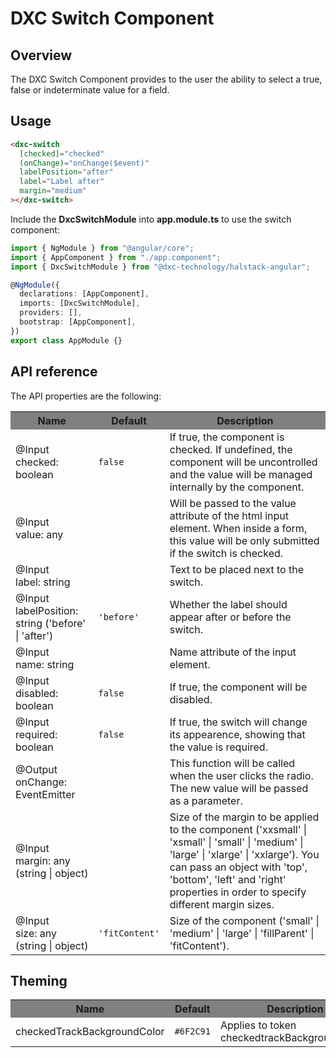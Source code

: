 # DXC Switch Component

## Overview

The DXC Switch Component provides to the user the ability to select a true, false or indeterminate value for a field.

## Usage

```html
<dxc-switch
  [checked]="checked"
  (onChange)="onChange($event)"
  labelPosition="after"
  label="Label after"
  margin="medium"
></dxc-switch>
```

Include the **DxcSwitchModule** into **app.module.ts** to use the switch component:

```ts
import { NgModule } from "@angular/core";
import { AppComponent } from "./app.component";
import { DxcSwitchModule } from "@dxc-technology/halstack-angular";

@NgModule({
  declarations: [AppComponent],
  imports: [DxcSwitchModule],
  providers: [],
  bootstrap: [AppComponent],
})
export class AppModule {}
```

## API reference

The API properties are the following:

<table>
    <tr style="background-color: grey">
        <th>Name</th>
        <th>Default</th>
        <th>Description</th>
    </tr>
    <tr>
        <td>@Input<br>checked: boolean</td>
        <td><code>false</code></td>
        <td>
        If true, the component is checked. If undefined, the component will be
        uncontrolled and the value will be managed internally by the
        component.
        </td>
    </tr>
    <tr>
        <td>@Input<br>value: any</td>
        <td></td>
        <td>
        Will be passed to the value attribute of the html input element. When
        inside a form, this value will be only submitted if the switch is
        checked.
        </td>
    </tr>
    <tr>
        <td>@Input<br>label: string</td>
        <td></td>
        <td>Text to be placed next to the switch.</td>
    </tr>
    <tr>
        <td>@Input<br>labelPosition: string ('before' | 'after')</td>
        <td>
        <code>'before'</code>
        </td>
        <td>Whether the label should appear after or before the switch.</td>
    </tr>
    <tr>
        <td>@Input<br>name: string</td>
        <td></td>
        <td>Name attribute of the input element.</td>
    </tr>
    <tr>
        <td>@Input<br>disabled: boolean</td>
        <td>
        <code>false</code>
        </td>
        <td>If true, the component will be disabled.</td>
    </tr>
    <tr>
        <td>@Input<br>required: boolean</td>
        <td>
        <code>false</code>
        </td>
        <td>
        If true, the switch will change its appearence, showing that the value
        is required.
        </td>
    </tr>
    <tr>
        <td>@Output<br>onChange: EventEmitter</td>
        <td></td>
        <td>
        This function will be called when the user clicks the radio. The new
        value will be passed as a parameter.
        </td>
    </tr>
    <tr>
        <td>@Input<br>margin: any (string | object)</td>
        <td></td>
        <td>
        Size of the margin to be applied to the component ('xxsmall' |
        'xsmall' | 'small' | 'medium' | 'large' | 'xlarge' | 'xxlarge'). You
        can pass an object with 'top', 'bottom', 'left' and 'right' properties
        in order to specify different margin sizes.
        </td>
    </tr>
    <tr>
        <td>@Input<br>size: any (string | object)</td>
        <td>
        <code>'fitContent'</code>
        </td>
        <td>
        Size of the component ('small' | 'medium' | 'large' | 'fillParent' |
        'fitContent').
        </td>
    </tr>
</table>

## Theming

<table>
    <tr style="background-color: grey">
        <th>Name</th>
        <th>Default</th>
        <th>Description</th>
    </tr>
    <tr>
        <td>checkedTrackBackgroundColor</td>
        <td><code>#6F2C91</code></td>
        <td>Applies to token checkedtrackBackgroundColor.</td>
    </tr>
</table>
